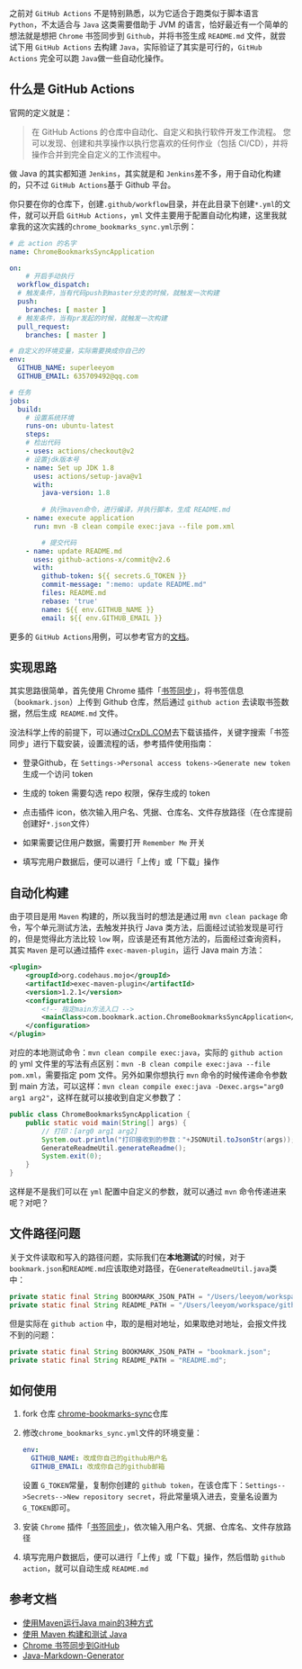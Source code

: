 之前对 `GitHub Actions` 不是特别熟悉，以为它适合于跑类似于脚本语言 `Python`，不太适合与 `Java` 这类需要借助于 JVM 的语言，恰好最近有一个简单的想法就是想把 `Chrome` 书签同步到 `Github`，并将书签生成 `README.md` 文件，就尝试下用 `GitHub Actions` 去构建 `Java`，实际验证了其实是可行的，`GitHub Actions` 完全可以跑 `Java`做一些自动化操作。

## 什么是 GitHub Actions

官网的定义就是：

> 在 GitHub Actions 的仓库中自动化、自定义和执行软件开发工作流程。 您可以发现、创建和共享操作以执行您喜欢的任何作业（包括 CI/CD），并将操作合并到完全自定义的工作流程中。

做 Java 的其实都知道 `Jenkins`，其实就是和 `Jenkins`差不多，用于自动化构建的，只不过 `GitHub Actions`基于 Github 平台。

你只要在你的仓库下，创建`.github/workflow`目录，并在此目录下创建`*.yml`的文件，就可以开启 `GitHub Actions`，`yml` 文件主要用于配置自动化构建，这里我就拿我的这次实践的`chrome_bookmarks_sync.yml`示例：

```yml
# 此 action 的名字
name: ChromeBookmarksSyncApplication

on:
	# 开启手动执行
  workflow_dispatch:
  # 触发条件，当有代码push到master分支的时候，就触发一次构建
  push:
    branches: [ master ]
  # 触发条件，当有pr发起的时候，就触发一次构建  
  pull_request:
    branches: [ master ]

# 自定义的环境变量，实际需要换成你自己的
env:
  GITHUB_NAME: superleeyom
  GITHUB_EMAIL: 635709492@qq.com

# 任务
jobs:
  build:
  	# 设置系统环境
    runs-on: ubuntu-latest
    steps:
    # 检出代码
    - uses: actions/checkout@v2
    # 设置jdk版本号
    - name: Set up JDK 1.8
      uses: actions/setup-java@v1
      with:
        java-version: 1.8
		
		# 执行maven命令，进行编译，并执行脚本，生成 README.md
    - name: execute application
      run: mvn -B clean compile exec:java --file pom.xml

		# 提交代码
    - name: update README.md
      uses: github-actions-x/commit@v2.6
      with:
        github-token: ${{ secrets.G_TOKEN }}
        commit-message: ":memo: update README.md"
        files: README.md
        rebase: 'true'
        name: ${{ env.GITHUB_NAME }}
        email: ${{ env.GITHUB_EMAIL }}
```

更多的 `GitHub Actions`用例，可以参考官方的[文档](https://docs.github.com/cn/free-pro-team@latest/actions/guides/building-and-testing-java-with-maven)。

## 实现思路

其实思路很简单，首先使用 Chrome 插件「[书签同步](https://chrome.google.com/webstore/detail/%E4%B9%A6%E7%AD%BE%E5%90%8C%E6%AD%A5/fbcbemgibdnpboehnfcnkegefaomnlbk)」，将书签信息（`bookmark.json`）上传到 Github 仓库，然后通过 `github action` 去读取书签数据，然后生成` README.md` 文件。

没法科学上传的前提下，可以通过[CrxDL.COM](https://crxdl.com/)去下载该插件，关键字搜索「书签同步」进行下载安装，设置流程的话，参考插件使用指南：

- 登录Github，在 `Settings->Personal access tokens->Generate new token` 生成一个访问 token

- 生成的 token 需要勾选 repo 权限，保存生成的 token

- 点击插件 icon，依次输入用户名、凭据、仓库名、文件存放路径（在仓库提前创建好`*.json`文件）

- 如果需要记住用户数据，需要打开 `Remember Me` 开关

- 填写完用户数据后，便可以进行「上传」或「下载」操作

## 自动化构建


由于项目是用 `Maven` 构建的，所以我当时的想法是通过用 `mvn clean package` 命令，写个单元测试方法，去触发并执行 Java 类方法，后面经过试验发现是可行的，但是觉得此方法比较 `low` 啊，应该是还有其他方法的，后面经过查询资料，其实 `Maven` 是可以通过插件 `exec-maven-plugin`，运行 Java main 方法：

```xml
<plugin>
    <groupId>org.codehaus.mojo</groupId>
    <artifactId>exec-maven-plugin</artifactId>
    <version>1.2.1</version>
    <configuration>
      	<!-- 指定main方法入口 -->
        <mainClass>com.bookmark.action.ChromeBookmarksSyncApplication</mainClass>
    </configuration>
</plugin>
```

对应的本地测试命令：`mvn clean compile exec:java`，实际的 `github action` 的 yml 文件里的写法有点区别：`mvn -B clean compile exec:java --file pom.xml`，需要指定 pom 文件。另外如果你想执行 `mvn` 命令的时候传递命令参数到 main 方法，可以这样：`mvn clean compile exec:java -Dexec.args="arg0 arg1 arg2"`，这样在就可以接收到自定义参数了：

```java
public class ChromeBookmarksSyncApplication {
    public static void main(String[] args) {
      	// 打印：[arg0 arg1 arg2]
      	System.out.println("打印接收到的参数："+JSONUtil.toJsonStr(args));
        GenerateReadmeUtil.generateReadme();
        System.exit(0);
    }
}
```

这样是不是我们可以在 `yml` 配置中自定义的参数，就可以通过 `mvn` 命令传递进来呢？对吧？

## 文件路径问题

关于文件读取和写入的路径问题，实际我们在**本地测试**的时候，对于 `bookmark.json`和`README.md`应该取绝对路径，在`GenerateReadmeUtil.java`类中：

```java
private static final String BOOKMARK_JSON_PATH = "/Users/leeyom/workspace/github/chrome-bookmarks-sync/bookmark.json";
private static final String README_PATH = "/Users/leeyom/workspace/github/chrome-bookmarks-sync/README.md";
```

但是实际在 `github action` 中，取的是相对地址，如果取绝对地址，会报文件找不到的问题：

```java
private static final String BOOKMARK_JSON_PATH = "bookmark.json";
private static final String README_PATH = "README.md";
```

## 如何使用

1. fork 仓库 [chrome-bookmarks-sync](https://github.com/superleeyom/chrome-bookmark-sync)仓库

2. 修改`chrome_bookmarks_sync.yml`文件的环境变量：

   ```yml
   env:
     GITHUB_NAME: 改成你自己的github用户名
     GITHUB_EMAIL: 改成你自己的github邮箱
   ```

   设置 `G_TOKEN`常量，复制你创建的 `github token`，在该仓库下：`Settings-->Secrets-->New repository secret`，将此常量填入进去，变量名设置为`G_TOKEN`即可。

3. 安装 `Chrome` 插件「[书签同步](https://chrome.google.com/webstore/detail/%E4%B9%A6%E7%AD%BE%E5%90%8C%E6%AD%A5/fbcbemgibdnpboehnfcnkegefaomnlbk)」，依次输入用户名、凭据、仓库名、文件存放路径
4. 填写完用户数据后，便可以进行「上传」或「下载」操作，然后借助 `github action`，就可以自动生成 `README.md`

## 参考文档

- [使用Maven运行Java main的3种方式](https://blog.csdn.net/qbg19881206/article/details/19850857)
- [使用 Maven 构建和测试 Java](https://docs.github.com/cn/free-pro-team@latest/actions/guides/building-and-testing-java-with-maven)
- [Chrome 书签同步到GitHub](https://www.cnblogs.com/gongkiro/p/13221739.html)
- [Java-Markdown-Generator](https://github.com/Steppschuh/Java-Markdown-Generator)